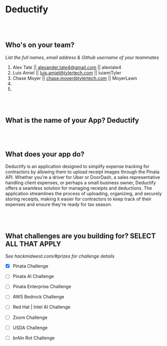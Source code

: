 # Deductify
<br /><br />

## Who's on your team?
*List the full names,  email address & Github username of your teammates*

1.   Alex Tate  || alexander.tate4@gmail.com || alextate4
2.   Luis Amiel || luis.amiel@tylertech.com || luiamiTyler
3.   Chase Moyer || chase.moyer@tylertech.com || MoyerLawn
4.
5.

<br /><br />


## What is the name of your App? Deductify

<br /><br />
## What does your app do?
Deductify is an application designed to simplify expense tracking for contractors by allowing them to upload receipt images through the Pinata API. Whether you're a driver for Uber or DoorDash, a sales representative handling client expenses, or perhaps a small business owner, Deductify offers a seamless solution for managing receipts and deductions. The application streamlines the process of uploading, organizing, and securely storing receipts, making it easier for contractors to keep track of their expenses and ensure they're ready for tax season.

<br /><br />


## What challenges are you building for? SELECT ALL THAT APPLY
*See hackmidwest.com/#prizes for challenge details*
- [X]  Pinata Challenge
- [ ]  Pinata AI Challenge
- [ ]  Pinata Enterprise Challenge
- [ ]  AWS Bedrock Challenge
- [ ]  Red Hat | Intel AI Challenge
- [ ]  Zoom Challenge
- [ ]  USDA Challenge
- [ ]  brAIn Rot Challenge


<br /><br />
